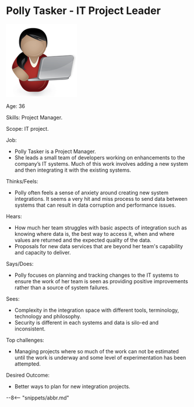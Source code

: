 <!-- SPDX-License-Identifier: CC-BY-4.0 -->
<!-- Copyright Contributors to the ODPi Egeria project. -->

# Polly Tasker - IT Project Leader

![Icon](polly-tasker.png)

Age: 36

Skills: Project Manager.

Scope: IT project.

Job:
* Polly Tasker is a Project Manager.  
* She leads a small team of developers working on enhancements
to the company’s IT systems.
Much of this work involves adding a new system and then
integrating it with the existing systems.

Thinks/Feels:
* Polly often feels a sense of anxiety around creating new system integrations.
It seems a very hit and miss process to send data between systems
that can result in data corruption and performance issues.

Hears:
* How much her team struggles with basic aspects of integration such as
knowing where data is, the best way to access it, when and where
values are returned and the expected quality of the data.
* Proposals for new data services that are beyond her team's
capability and capacity to deliver.

Says/Does:
* Polly focuses on planning and tracking changes to the IT systems
to ensure the work of her team is seen as providing positive
improvements rather than a source of system failures.

Sees:
* Complexity in the integration space with different tools,
terminology, technology and philosophy.
* Security is different in each systems and data is silo-ed and inconsistent.

Top challenges:
* Managing projects where so much of the work can not be estimated
until the work is underway and some level of experimentation has been attempted.

Desired Outcome:
* Better ways to plan for new integration projects.


--8<-- "snippets/abbr.md"